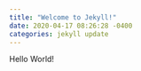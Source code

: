 ```yaml
---
title: "Welcome to Jekyll!"
date: 2020-04-17 08:26:28 -0400
categories: jekyll update
---
```


Hello World!
